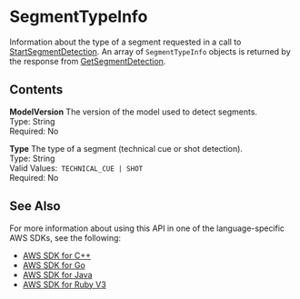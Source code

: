 # SegmentTypeInfo<a name="API_SegmentTypeInfo"></a>

Information about the type of a segment requested in a call to [StartSegmentDetection](API_StartSegmentDetection.md)\. An array of `SegmentTypeInfo` objects is returned by the response from [GetSegmentDetection](API_GetSegmentDetection.md)\.

## Contents<a name="API_SegmentTypeInfo_Contents"></a>

 **ModelVersion**   <a name="rekognition-Type-SegmentTypeInfo-ModelVersion"></a>
The version of the model used to detect segments\.  
Type: String  
Required: No

 **Type**   <a name="rekognition-Type-SegmentTypeInfo-Type"></a>
The type of a segment \(technical cue or shot detection\)\.  
Type: String  
Valid Values:` TECHNICAL_CUE | SHOT`   
Required: No

## See Also<a name="API_SegmentTypeInfo_SeeAlso"></a>

For more information about using this API in one of the language\-specific AWS SDKs, see the following:
+  [AWS SDK for C\+\+](https://docs.aws.amazon.com/goto/SdkForCpp/rekognition-2016-06-27/SegmentTypeInfo) 
+  [AWS SDK for Go](https://docs.aws.amazon.com/goto/SdkForGoV1/rekognition-2016-06-27/SegmentTypeInfo) 
+  [AWS SDK for Java](https://docs.aws.amazon.com/goto/SdkForJava/rekognition-2016-06-27/SegmentTypeInfo) 
+  [AWS SDK for Ruby V3](https://docs.aws.amazon.com/goto/SdkForRubyV3/rekognition-2016-06-27/SegmentTypeInfo) 